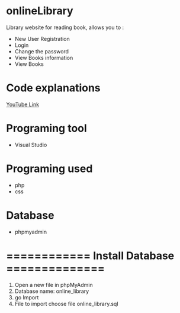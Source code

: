 # onlineLibrary
Library website for reading book, allows you to :
- New User Registration
- Login
- Change the password
- View Books information
- View Books
# Code explanations
 [YouTube Link](https://www.youtube.com/watch?v=fbEl78vA0oQ)
# Programing tool
- Visual Studio
# Programing used
- php
- css
# Database
- phpmyadmin
# ============ **Install Database** ==============
1. Open a new file in phpMyAdmin
2. Database name: online_library
3. go Import
4. File to import choose file online_library.sql
